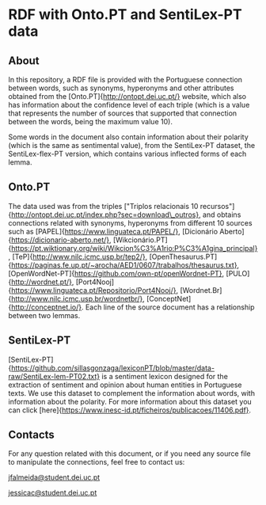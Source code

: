 # RDF with Onto.PT and SentiLex-PT data

## About

In this repository, a RDF file is provided with the Portuguese connection between words, such as synonyms, hyperonyms and other attributes obtained from the [Onto.PT]{http://ontopt.dei.uc.pt/} website, 
which also has information about the confidence level of each triple (which is a value that
represents the number of sources that supported that connection between the words, being the maximum value 10).

Some words in the document also contain information about their polarity (which is the same as sentimental value), from the SentiLex-PT dataset, the SentiLex-flex-PT version, which 
contains various inflected forms of each lemma.

## Onto.PT

The data used was from the triples ["Triplos relacionais 10 recursos"]{http://ontopt.dei.uc.pt/index.php?sec=download\_outros}, and obtains connections related with
synonyms, hyperonyms from different 10 sources such as [PAPEL]{https://www.linguateca.pt/PAPEL/}, [Dicionário Aberto]{https://dicionario-aberto.net/}, [Wikcionário.PT]{https://pt.wiktionary.org/wiki/Wikcion%C3%A1rio:P%C3%A1gina_principal}, [TeP]{http://www.nilc.icmc.usp.br/tep2/}, [OpenThesaurus.PT]{https://paginas.fe.up.pt/~arocha/AED1/0607/trabalhos/thesaurus.txt}, [OpenWordNet-PT]{https://github.com/own-pt/openWordnet-PT}, [PULO]{http://wordnet.pt/}, [Port4Nooj]{https://www.linguateca.pt/Repositorio/Port4Nooj/}, [Wordnet.Br]{http://www.nilc.icmc.usp.br/wordnetbr/}, [ConceptNet]{http://conceptnet.io/}.
Each line of the source document has a relationship between two lemmas.

## SentiLex-PT

[SentiLex-PT]{https://github.com/sillasgonzaga/lexiconPT/blob/master/data-raw/SentiLex-lem-PT02.txt} is a sentiment lexicon designed for the extraction of sentiment and opinion about human entities in Portuguese texts. We use this dataset to complement
the information about words, with information about the polarity. For more information about this dataset you can click [here]{https://www.inesc-id.pt/ficheiros/publicacoes/11406.pdf}.


## Contacts

For any question related with this document, or if you need any source file to manipulate the connections, feel free to contact us:

jfalmeida@student.dei.uc.pt

jessicac@student.dei.uc.pt

